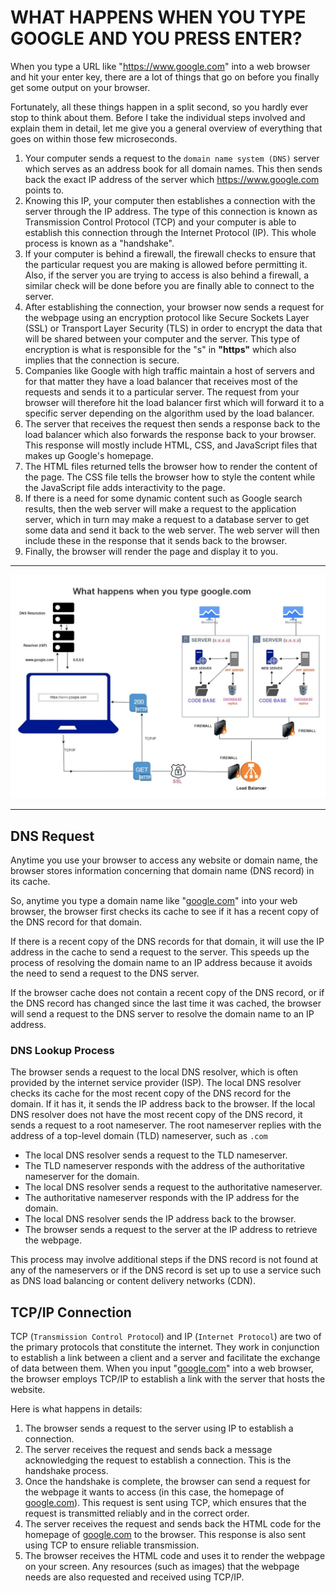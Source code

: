 # WHAT HAPPENS WHEN YOU TYPE GOOGLE AND YOU PRESS ENTER?

When you type a URL like "<https://www.google.com>" into a web browser and hit your enter key, there are a lot of things that go on before you finally get some output on your browser.

Fortunately, all these things happen in a split second, so you hardly ever stop to think about them. Before I take the individual steps involved and explain them in detail, let me give you a general overview of everything that goes on within those few microseconds.

1. Your computer sends a request to the `domain name system (DNS)` server which serves as an address book for all domain names. This then sends back the exact IP address of the server which <https://www.google.com> points to.
1. Knowing this IP, your computer then establishes a connection with the server through the IP address. The type of this connection is known as Transmission Control Protocol (TCP) and your computer is able to establish this connection through the Internet Protocol (IP). This whole process is known as a "handshake".
1. If your computer is behind a firewall, the firewall checks to ensure that the particular request you are making is allowed before permitting it. Also, if the server you are trying to access is also behind a firewall, a similar check will be done before you are finally able to connect to the server.
1. After establishing the connection, your browser now sends a request for the webpage using an encryption protocol like Secure Sockets Layer (SSL) or Transport Layer Security (TLS) in order to encrypt the data that will be shared between your computer and the server. This type of encryption is what is responsible for the "s" in **"https"** which also implies that the connection is secure.
1. Companies like Google with high traffic maintain a host of servers and for that matter they have a load balancer that receives most of the requests and sends it to a particular server. The request from your browser will therefore hit the load balancer first which will forward it to a specific server depending on the algorithm used by the load balancer.
1. The server that receives the request then sends a response back to the load balancer which also forwards the response back to your browser. This response will mostly include HTML, CSS, and JavaScript files that makes up Google's homepage.
1. The HTML files returned tells the browser how to render the content of the page. The CSS file tells the browser how to style the content while the JavaScript file adds interactivity to the page.
1. If there is a need for some dynamic content such as Google search results, then the web server will make a request to the application server, which in turn may make a request to a database server to get some data and send it back to the web server. The web server will then include these in the response that it sends back to the browser.
1. Finally, the browser will render the page and display it to you.

---

![Process that takes place for searching google.com](image-1.png)

---

## DNS Request

Anytime you use your browser to access any website or domain name, the browser stores information concerning that domain name (DNS record) in its cache.

So, anytime you type a domain name like "[google.com](https://www.google.com)" into your web browser, the browser first checks its cache to see if it has a recent copy of the DNS record for that domain.

If there is a recent copy of the DNS records for that domain, it will use the IP address in the cache to send a request to the server. This speeds up the process of resolving the domain name to an IP address because it avoids the need to send a request to the DNS server.

If the browser cache does not contain a recent copy of the DNS record, or if the DNS record has changed since the last time it was cached, the browser will send a request to the DNS server to resolve the domain name to an IP address.

### DNS Lookup Process

The browser sends a request to the local DNS resolver, which is often provided by the internet service provider (ISP). The local DNS resolver checks its cache for the most recent copy of the DNS record for the domain. If it has it, it sends the IP address back to the browser. If the local DNS resolver does not have the most recent copy of the DNS record, it sends a request to a root nameserver. The root nameserver replies with the address of a top-level domain (TLD) nameserver, such as `.com`

- The local DNS resolver sends a request to the TLD nameserver.
- The TLD nameserver responds with the address of the authoritative nameserver for the domain.
- The local DNS resolver sends a request to the authoritative nameserver.
- The authoritative nameserver responds with the IP address for the domain.
- The local DNS resolver sends the IP address back to the browser.
- The browser sends a request to the server at the IP address to retrieve the webpage.

This process may involve additional steps if the DNS record is not found at any of the nameservers or if the DNS record is set up to use a service such as DNS load balancing or content delivery networks (CDN).

## TCP/IP Connection

TCP (`Transmission Control Protoco`l) and IP (`Internet Protocol`) are two of the primary protocols that constitute the internet. They work in conjunction to establish a link between a client and a server and facilitate the exchange of data between them. When you input "[google.com](https://www.google.com)" into a web browser, the browser employs TCP/IP to establish a link with the server that hosts the website.

Here is what happens in details:

1. The browser sends a request to the server using IP to establish a connection.
1. The server receives the request and sends back a message acknowledging the request to establish a connection. This is the handshake process.
1. Once the handshake is complete, the browser can send a request for the webpage it wants to access (in this case, the homepage of [google.com](https://www.google.com)). This request is sent using TCP, which ensures that the request is transmitted reliably and in the correct order.
1. The server receives the request and sends back the HTML code for the homepage of [google.com](https://www.google.com) to the browser. This response is also sent using TCP to ensure reliable transmission.
1. The browser receives the HTML code and uses it to render the webpage on your screen. Any resources (such as images) that the webpage needs are also requested and received using TCP/IP.

